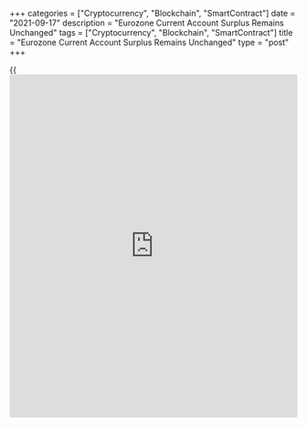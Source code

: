 +++
categories = ["Cryptocurrency", "Blockchain", "SmartContract"]
date = "2021-09-17"
description = "Eurozone Current Account Surplus Remains Unchanged"
tags = ["Cryptocurrency", "Blockchain", "SmartContract"]
title = "Eurozone Current Account Surplus Remains Unchanged"
type = "post"
+++

{{<iframe id="large-banner" src="https://www.bounty.group/#slide=28.0" width="100%" height="600" scrolling="no" style="border: 0px solid rgb(216, 221, 230); border-radius: 3px;">}}

The euro area current account surplus remained unchanged in July, data
published by the European Central Bank showed on Friday.

The current account surplus came in at EUR 22 billion in July, unchanged
from the previous month.

The surplus on goods trade increased to EUR 26 billion from EUR 22
billion in June, while the surplus on services fell to EUR 6 billion
from EUR 11 billion in June.

Primary income held steady at +EUR 3 billion and secondary income
unchanged at -EUR 14 billion.

In twelve months to July, the current account surplus totaled EUR 320
billion or 2.7 percent of euro area GDP versus EUR 232 billion or 2
percent of GDP a year earlier.

In financial account, euro area residents' net acquisitions of non-euro
area portfolio investment securities totaled EUR 961 billion and non-
residents' net acquisitions of euro area portfolio investment securities
came in at EUR 61 billion in twelve months to July.

For comments and feedback [contact](https://www.playgroundfx.com/contact/): editorial@rtt[news](https://www.letsplayfx.com/blog/forex-news-website/).com

[Economic News][1]

 **What parts of the world are seeing the best (and worst) economic
performances lately? Click[here][2] to check out our [Econ Scorecard][2]
and find out! See up-to-the-moment [ranking](https://www.playgroundfx.com/blog/crypto-exchange-ranking/)s for the best and worst
performers in [GDP][2], [unemployment rate][3], [inflation][4] and much
more.**

   1. www.rtt[news](https://www.letsplayfx.com/blog/forex-news-website/).com/Content/EconomicNews.aspx
   2. www.rtt[news](https://www.letsplayfx.com/blog/forex-news-website/).com/economic-scorecard/world-rank/GDP/highest-performance.aspx
   3. www.rtt[news](https://www.letsplayfx.com/blog/forex-news-website/).com/economic-scorecard/world-rank/unemployment-rate/lowest-performance.aspx
   4. www.rtt[news](https://www.letsplayfx.com/blog/forex-news-website/).com/economic-scorecard/world-rank/CPI/highest-performance.aspx